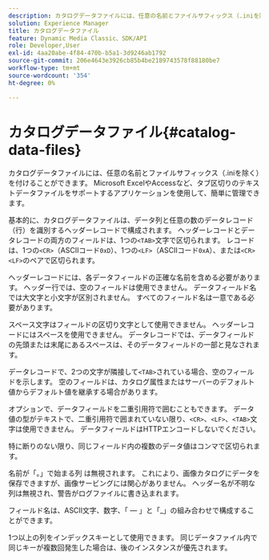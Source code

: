 ```yaml
---
description: カタログデータファイルには、任意の名前とファイルサフィックス（.iniを除く）を付けることができます。 Microsoft ExcelやAccessなど、タブ区切りのテキストデータファイルをサポートするアプリケーションを使用して、簡単に管理できます。
solution: Experience Manager
title: カタログデータファイル
feature: Dynamic Media Classic、SDK/API
role: Developer,User
exl-id: 4aa20abe-4f84-470b-b5a1-3d9246ab1792
source-git-commit: 206e4643e3926cb85b4be2189743578f88180be7
workflow-type: tm+mt
source-wordcount: '354'
ht-degree: 0%

---
```


# カタログデータファイル{#catalog-data-files}

カタログデータファイルには、任意の名前とファイルサフィックス（.iniを除く）を付けることができます。 Microsoft ExcelやAccessなど、タブ区切りのテキストデータファイルをサポートするアプリケーションを使用して、簡単に管理できます。

基本的に、カタログデータファイルは、データ列と任意の数のデータレコード（行）を識別するヘッダーレコードで構成されます。 ヘッダーレコードとデータレコードの両方のフィールドは、1つの`<TAB>`文字で区切られます。 レコードは、1つの`<CR>`（ASCIIコード`0xD`）、1つの`<LF>`（ASCIIコード`0xA`）、または`<CR><LF>`のペアで区切られます。

ヘッダーレコードには、各データフィールドの正確な名前を含める必要があります。 ヘッダー行では、空のフィールドは使用できません。 データフィールド名では大文字と小文字が区別されません。 すべてのフィールド名は一意である必要があります。

スペース文字はフィールドの区切り文字として使用できません。 ヘッダーレコードにはスペースを使用できません。 データレコードでは、データフィールドの先頭または末尾にあるスペースは、そのデータフィールドの一部と見なされます。

データレコードで、2つの文字が隣接して`<TAB>`されている場合、空のフィールドを示します。 空のフィールドは、カタログ属性またはサーバーのデフォルト値からデフォルト値を継承する場合があります。

オプションで、データフィールドを二重引用符で囲むこともできます。 データ値の型がテキストで、二重引用符で囲まれていない限り、`<CR>`、`<LF>`、`<TAB>`文字は使用できません。 データフィールドはHTTPエンコードしないでください。

特に断りのない限り、同じフィールド内の複数のデータ値はコンマで区切られます。

名前が「。」で始まる列 は無視されます。 これにより、画像カタログにデータを保存できますが、画像サービングには関心がありません。 ヘッダー名が不明な列は無視され、警告がログファイルに書き込まれます。

フィールド名は、ASCII文字、数字、「 — 」と「_」の組み合わせで構成することができます。

1つ以上の列をインデックスキーとして使用できます。 同じデータファイル内で同じキーが複数回発生した場合は、後のインスタンスが優先されます。
